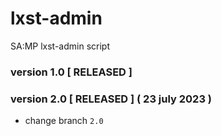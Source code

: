 # lxst-admin
SA:MP lxst-admin script

### version 1.0 [ RELEASED ]

### version 2.0 [ RELEASED ] ( 23 july 2023 )
- change branch `2.0`

